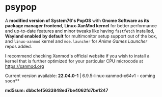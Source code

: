 # psypop
A **modified version of System76's PopOS** with **Gnome Software as its package manager frontend**, **Linux-XanMod kernel** for better performance and up-to-date features and minor tweaks like having `fastfetch` installed, **Wayland enabled by default** for multimonitor setup support out of the box, and `linux-xanmod` kernel and `moe.launcher` for *Anime Games Launcher* repos added.

I recommend checking Xanmod's official website if you wish to install a kernel that is further optimized for your particular CPU microcode at https://xanmod.org

Current version available: **22.04.0-1** | 6.9.5-linux-xanmod-x64v1 - coming soon**

**md5sum: dbbcfef5633848ed7be4062fd7be1247**
